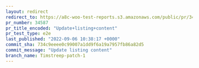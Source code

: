 ```yaml
---
layout: redirect
redirect_to: https://a8c-woo-test-reports.s3.amazonaws.com/public/pr/34587/e2e/index.html
pr_number: 34587
pr_title_encoded: "Update+listing+content"
pr_test_type: e2e
last_published: "2022-09-06 10:38:17 +0000"
commit_sha: 734c9eeee0c99007a1dd9f6a19a7957fb86a82d5
commit_message: "Update listing content"
branch_name: Timstreep-patch-1
---
```

